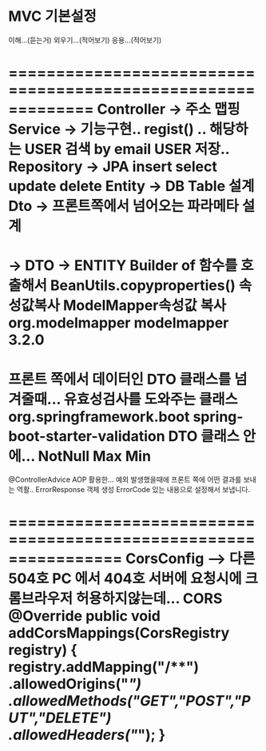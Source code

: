 MVC 기본설정 
============================================================
이해...(듣는거) 외우기...(적어보기) 응용...(적어보기)

=============================================================
Controller -> 주소 맵핑
Service -> 기능구현..
regist() .. 해당하는 USER 검색 by email
USER 저장..
Repository -> JPA
insert select update delete
Entity
-> DB Table 설계
Dto
-> 프론트쪽에서 넘어오는 파라메타 설계
=============================================================
-> DTO -> ENTITY
Builder of 함수를 호출해서
BeanUtils.copyproperties() 속성값복사
ModelMapper속성값 복사
<dependency>
    <groupId>org.modelmapper</groupId>
    <artifactId>modelmapper</artifactId>
    <version>3.2.0</version>
</dependency>
=============================================================
프론트 쪽에서 데이터인 DTO 클래스를 넘겨줄때... 유효성검사를 도와주는 클래스
<dependency>
    <groupId>org.springframework.boot</groupId>
    <artifactId>spring-boot-starter-validation</artifactId>
</dependency>
DTO 클래스 안에... NotNull Max Min
=============================================================
@ControllerAdvice
AOP 활용한...
예외 발생했을때에 프론트 쪽에 어떤 결과를 보내는 역활..
ErrorResponse 객체 생성
 ErrorCode 있는 내용으로 설정해서 보냅니다.

================================================================
CorsConfig --> 다른 504호 PC 에서 404호 서버에 요청시에
크롬브라우저 허용하지않는데... CORS  
@Override
public void addCorsMappings(CorsRegistry registry) {
    registry.addMapping("/**")
    .allowedOrigins("*")
    .allowedMethods("GET","POST","PUT","DELETE")
    .allowedHeaders("*");
}
==================================================================












